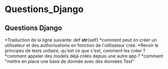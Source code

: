 # **Questions_Django**

  ## **Questions Django**

  *Traduction de la ligne suivante: def __str__(self)
  *comment peut on créer un utilisateur et des authorisations en fonction de l'utilisateur créé.
  *Revoir le principes de tests unitaire, qu'est ce que c'est, comment les créer ?
  *comment appeler des models déjà créés depuis une autre app ?
  *comment "mettre en place une base de donnée avec des données Test"
